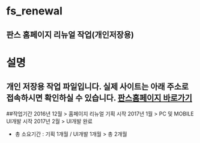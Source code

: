 # fs_renewal
판스 홈페이지 리뉴얼 작업(개인저장용)
---
# 설명
개인 저장용 작업 파일입니다.
실제 사이트는 아래 주소로 접속하시면 확인하실 수 있습니다.
[판스홈페이지 바로가기](fs.sports.news.naver.com)
---
##작업기간
2016년 12월 > 홈페이지 리뉴얼 기획 시작
2017년 1월 > PC 및 MOBILE UI개발 시작
2017년 2월 > UI개발 완료
- 총 소요기간 : 기획 1개월 / UI개발 1개월 > 총 2개월
